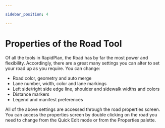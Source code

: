 ```yaml
---

sidebar_position: 4

---
```

#  Properties of the Road Tool

Of all the tools in RapidPlan, the Road has by far the most power and flexibility. Accordingly, there are a great many settings you can alter to set your road up as you require. You can change:

 - Road color, geometry and auto merge
 - Lane number, width, color and lane markings
 - Left side/right side edge line, shoulder and sidewalk widths and colors
 - Distance markers
 - Legend and manifest preferences

All of the above settings are accessed through the road properties screen. You can access the properties screen by double clicking on the road you need to change from the Quick Edit mode or from the Properties palette. 

